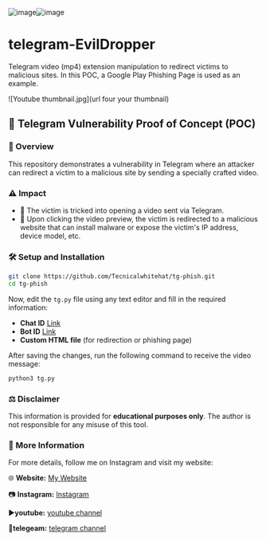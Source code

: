 ![image](https://github.com/user-attachments/assets/651863c2-6fed-4ca1-adb1-a32869769176)![image](https://github.com/user-attachments/assets/04fe3625-ddab-490c-93ed-7596f7216565)

# telegram-EvilDropper

Telegram video (mp4) extension manipulation to redirect victims to malicious sites. In this POC, a Google Play Phishing Page is used as an example.

![Youtube thumbnail.jpg](url four your thumbnail)


## 📌 Telegram Vulnerability Proof of Concept (POC)

### 🚀 Overview
This repository demonstrates a vulnerability in Telegram where an attacker can redirect a victim to a malicious site by sending a specially crafted video.

### ⚠️ Impact
- 🛑 The victim is tricked into opening a video sent via Telegram.
- 🔗 Upon clicking the video preview, the victim is redirected to a malicious website that can install malware or expose the victim's IP address, device model, etc.

### 🛠 Setup and Installation

```bash
git clone https://github.com/Tecnicalwhitehat/tg-phish.git
cd tg-phish
```

Now, edit the `tg.py` file using any text editor and fill in the required information:
- **Chat ID** [Link](https://t.me/chatIDrobot)
- **Bot ID** [Link](https://t.me/BotFather)
- **Custom HTML file** (for redirection or phishing page)

After saving the changes, run the following command to receive the video message:

```bash
python3 tg.py
```

### ⚖️ Disclaimer
This information is provided for **educational purposes only**. The author is not responsible for any misuse of this tool.

### 📢 More Information
For more details, follow me on Instagram and visit my website:

🌐 **Website:** [My Website](--url--)

📷 **Instagram:** [Instagram](https://www.instagram.com/technicalwhitehat)

▶️**youtube:** [youtube channel](https://www.youtube.com/@technicalwhitehat)

🔭**telegeam:** [telegram channel](https://t.me/technicalwhitehat)
